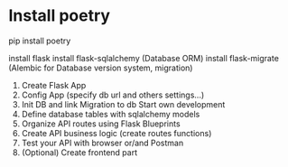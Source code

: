 # Install poetry
pip install poetry

install flask
install flask-sqlalchemy (Database ORM)
install flask-migrate (Alembic for Database version system, migration)

1) Create Flask App
2) Config App (specify db url and others settings...)
3) Init DB and link Migration to db
Start own development
4) Define database tables with sqlalchemy models
5) Organize API routes using Flask Blueprints
6) Create API business logic (create routes functions)
7) Test your API with browser or/and Postman
8) (Optional) Create frontend part





